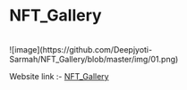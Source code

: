 # NFT_Gallery
<br>
![image](https://github.com/Deepjyoti-Sarmah/NFT_Gallery/blob/master/img/01.png)

Website link :- [NFT_Gallery](https://nft-gallery-topaz.vercel.app)
